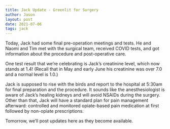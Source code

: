```yaml
---
title: Jack Update - Greenlit for Surgery
author: Jason
layout: post
date: 2021-07-06
tags: jack
---
```


Today, Jack had some final pre-operation meetings and tests.  He and Naomi and Tim met with the surgical team, received COVID tests, and got information about the procedure and post-operative care.

One test result that we’re celebrating is Jack’s creatinine level, which now stands at 1.4!  (Recall that in May and early June his creatinine was over 7.0 and a normal level is 1.0.)  

Jack is supposed to rise with the birds and report to the hospital at 5:30am for final preparation and the procedure.  It sounds like the anesthesiologist is aware of Jack’s healing kidneys and will avoid NSAIDs during the surgery.  Other than that, Jack will have a standard plan for pain management afterward:  controlled and monitored opiate-based pain medication at first followed by non-opiate prescriptions.

Tomorrow, we’ll post updates here as they become available. 

<!--
SYNTAX FOR IMAGES
* use services to create JPG and to create thumbnail that is 720px wide

[![ALT-TEXT](/assets/images/filename-thumbnail.jpg)](/assets/images/filename.jpg)
-->

<!--
SYNTAX FOR VIDEO
* convert MOV to mp4 using VLC

<video width="480" height="320" controls="controls">
  <source src="/assets/media/filename.m4v" type="video/mp4">
</video>
-->
